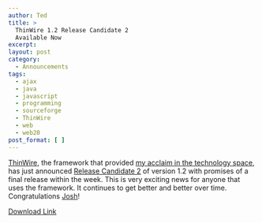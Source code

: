 ```yaml
---
author: Ted
title: >
  ThinWire 1.2 Release Candidate 2
  Available Now
excerpt:
layout: post
category:
  - Announcements
tags:
  - ajax
  - java
  - javascript
  - programming
  - sourceforge
  - ThinWire
  - web
  - web20
post_format: [ ]
---
```

[ThinWire][1], the framework that provided [my acclaim in the technology space][2], has just announced [Release Candidate 2][3] of version 1.2 with promises of a final release within the week. This is very exciting news for anyone that uses the framework. It continues to get better and better over time. Congratulations [Josh][4]!

[Download Link][5]

 [1]: http://www.thinwire.com
 [2]: http://www.informit.com/title/0132366223
 [3]: http://thinwire.com/blog/?p=94
 [4]: http://www.truecode.org
 [5]: http://thinwire.com/?n=Download.Download